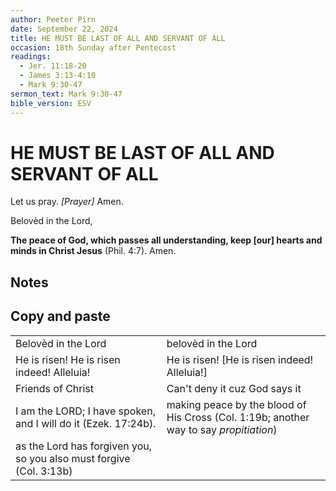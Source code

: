 ```yaml
---
author: Peeter Pirn
date: September 22, 2024
title: HE MUST BE LAST OF ALL AND SERVANT OF ALL
occasion: 18th Sunday after Pentecost
readings:
  - Jer. 11:18-20
  - James 3:13-4:10
  - Mark 9:30-47
sermon_text: Mark 9:30-47
bible_version: ESV
---
```


# HE MUST BE LAST OF ALL AND SERVANT OF ALL

Let us pray. *\[Prayer]*  Amen.

Belovèd in the Lord,

**The peace of God, which passes all understanding, keep \[our] hearts and minds in Christ Jesus** (Phil. 4:7). Amen.

## Notes



## Copy and paste
|                                                                     |                                                                                        |
| ------------------------------------------------------------------- | -------------------------------------------------------------------------------------- |
| Belovèd in the Lord                                                 | belovèd in the Lord                                                                    |
| He is risen! He is risen indeed! Alleluia!                          | He is risen! \[He is risen indeed! Alleluia!]                                          |
| Friends of Christ                                                   | Can't deny it cuz God says it                                                          |
| I am the LORD; I have spoken, and I will do it (Ezek. 17:24b).      | making peace by the blood of His Cross (Col. 1:19b; another way to say *propitiation*) |
| as the Lord has forgiven you, so you also must forgive (Col. 3:13b) |                                                                                        |